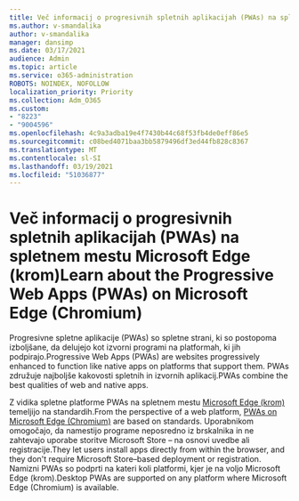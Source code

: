 ```yaml
---
title: Več informacij o progresivnih spletnih aplikacijah (PWAs) na spletnem mestu Microsoft Edge (krom)
ms.author: v-smandalika
author: v-smandalika
manager: dansimp
ms.date: 03/17/2021
audience: Admin
ms.topic: article
ms.service: o365-administration
ROBOTS: NOINDEX, NOFOLLOW
localization_priority: Priority
ms.collection: Adm_O365
ms.custom:
- "8223"
- "9004596"
ms.openlocfilehash: 4c9a3adba19e4f7430b44c68f53fb4de0eff86e5
ms.sourcegitcommit: c08bed4071baa3bb5879496df3ed44fb828c8367
ms.translationtype: MT
ms.contentlocale: sl-SI
ms.lasthandoff: 03/19/2021
ms.locfileid: "51036877"
---
```

# <a name="learn-about-the-progressive-web-apps-pwas-on-microsoft-edge-chromium"></a><span data-ttu-id="0266f-102">Več informacij o progresivnih spletnih aplikacijah (PWAs) na spletnem mestu Microsoft Edge (krom)</span><span class="sxs-lookup"><span data-stu-id="0266f-102">Learn about the Progressive Web Apps (PWAs) on Microsoft Edge (Chromium)</span></span>

<span data-ttu-id="0266f-103">Progresivne spletne aplikacije (PWAs) so spletne strani, ki so postopoma izboljšane, da delujejo kot izvorni programi na platformah, ki jih podpirajo.</span><span class="sxs-lookup"><span data-stu-id="0266f-103">Progressive Web Apps (PWAs) are websites progressively enhanced to function like native apps on platforms that support them.</span></span> <span data-ttu-id="0266f-104">PWAs združuje najboljše kakovosti spletnih in izvornih aplikacij.</span><span class="sxs-lookup"><span data-stu-id="0266f-104">PWAs combine the best qualities of web and native apps.</span></span>

<span data-ttu-id="0266f-105">Z vidika spletne platforme PWAs na spletnem mestu [Microsoft Edge (krom)](https://docs.microsoft.com/microsoft-edge/progressive-web-apps-chromium/#pwas-on-microsoft-edge-chromium) temeljijo na standardih.</span><span class="sxs-lookup"><span data-stu-id="0266f-105">From the perspective of a web platform, [PWAs on Microsoft Edge (Chromium)](https://docs.microsoft.com/microsoft-edge/progressive-web-apps-chromium/#pwas-on-microsoft-edge-chromium) are based on standards.</span></span> <span data-ttu-id="0266f-106">Uporabnikom omogočajo, da namestijo programe neposredno iz brskalnika in ne zahtevajo uporabe storitve Microsoft Store – na osnovi uvedbe ali registracije.</span><span class="sxs-lookup"><span data-stu-id="0266f-106">They let users install apps directly from within the browser, and they don't require Microsoft Store–based deployment or registration.</span></span> <span data-ttu-id="0266f-107">Namizni PWAs so podprti na kateri koli platformi, kjer je na voljo Microsoft Edge (krom).</span><span class="sxs-lookup"><span data-stu-id="0266f-107">Desktop PWAs are supported on any platform where Microsoft Edge (Chromium) is available.</span></span>

